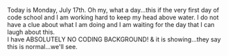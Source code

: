 Today is Monday, July 17th.  Oh my, what a day...this if the very first day of code school and I am working hard to keep my 
head above water.  I do not have a clue about what I am doing and I am waiting for the day that I can laugh about this.  
I have ABSOLUTELY NO CODING BACKGROUND! & it is showing...they say this is normal...we'll see.
